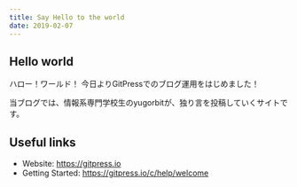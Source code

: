 ```yaml
---
title: Say Hello to the world
date: 2019-02-07
---
```


## Hello world

ハロー！ワールド！
今日よりGitPressでのブログ運用をはじめました！

当ブログでは、情報系専門学校生のyugorbitが、独り言を投稿していくサイトです。

## Useful links

- Website: https://gitpress.io
- Getting Started: https://gitpress.io/c/help/welcome
